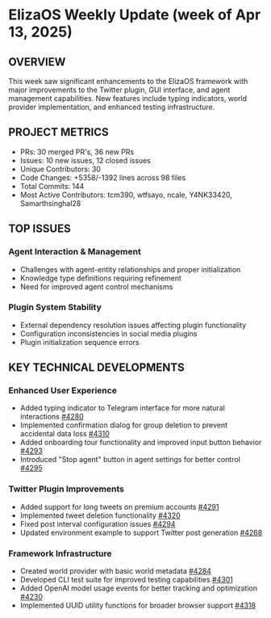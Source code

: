 # ElizaOS Weekly Update (week of Apr 13, 2025)

## OVERVIEW
This week saw significant enhancements to the ElizaOS framework with major improvements to the Twitter plugin, GUI interface, and agent management capabilities. New features include typing indicators, world provider implementation, and enhanced testing infrastructure.

## PROJECT METRICS
- PRs: 30 merged PR's, 36 new PRs
- Issues: 10 new issues, 12 closed issues
- Unique Contributors: 30
- Code Changes: +5358/-1392 lines across 98 files
- Total Commits: 144
- Most Active Contributors: tcm390, wtfsayo, ncale, Y4NK33420, Samarthsinghal28

## TOP ISSUES

### Agent Interaction & Management
- Challenges with agent-entity relationships and proper initialization
- Knowledge type definitions requiring refinement
- Need for improved agent control mechanisms

### Plugin System Stability
- External dependency resolution issues affecting plugin functionality
- Configuration inconsistencies in social media plugins
- Plugin initialization sequence errors

## KEY TECHNICAL DEVELOPMENTS

### Enhanced User Experience
- Added typing indicator to Telegram interface for more natural interactions [#4280](https://github.com/elizaos/eliza/pull/4280)
- Implemented confirmation dialog for group deletion to prevent accidental data loss [#4310](https://github.com/elizaos/eliza/pull/4310)
- Added onboarding tour functionality and improved input button behavior [#4293](https://github.com/elizaos/eliza/pull/4293)
- Introduced "Stop agent" button in agent settings for better control [#4295](https://github.com/elizaos/eliza/pull/4295)

### Twitter Plugin Improvements
- Added support for long tweets on premium accounts [#4291](https://github.com/elizaos/eliza/pull/4291)
- Implemented tweet deletion functionality [#4320](https://github.com/elizaos/eliza/pull/4320)
- Fixed post interval configuration issues [#4294](https://github.com/elizaos/eliza/pull/4294)
- Updated environment example to support Twitter post generation [#4268](https://github.com/elizaos/eliza/pull/4268)

### Framework Infrastructure
- Created world provider with basic world metadata [#4284](https://github.com/elizaos/eliza/pull/4284)
- Developed CLI test suite for improved testing capabilities [#4301](https://github.com/elizaos/eliza/pull/4301)
- Added OpenAI model usage events for better tracking and optimization [#4230](https://github.com/elizaos/eliza/pull/4230)
- Implemented UUID utility functions for broader browser support [#4318](https://github.com/elizaos/eliza/pull/4318)